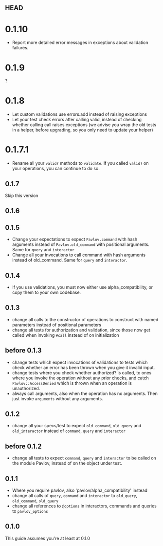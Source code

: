## HEAD

# 0.1.10

* Report more detailed error messages in exceptions about validation failures.

# 0.1.9

?

# 0.1.8

* Let custom validations use errors.add instead of raising exceptions
* Let your test check errors after calling valid, instead of checking whether calling call raises exceptions (we advise you wrap the old tests in a helper, before upgrading, so you only need to update your helper)

# 0.1.7.1

* Rename all your `valid?` methods to `validate`. If you called `valid?` on your operations, you can continue to do so.

## 0.1.7

Skip this version

## 0.1.6


## 0.1.5

* Change your expectations to expect `Pavlov.command` with hash arguments instead of `Pavlov.old_command` with positional arguments. Same for `query` and `interactor`
* Change all your invocations to call command with hash arguments instead of old_command. Same for `query` and `interactor`.

## 0.1.4

* If you use validations, you must now either use alpha_compatibility, or copy them to your own codebase.

## 0.1.3

* change all calls to the constructor of operations to construct with named parameters instead of positional parameters
* change all tests for authorization and validation, since those now get called when invoking `#call` instead of on initialization

## before 0.1.3

* change tests which expect invocations of validations to tests which check whether an error has been thrown when you give it invalid input.
* change tests where you check whether authorized? is called, to ones where you invoke the operation without any prior checks, and catch `Pavlov::AccessDenied` which is thrown when an operation is unauthorized.
* always call arguments, also when the operation has no arguments. Then just invoke `arguments` without any arguments.

## 0.1.2

* change all your specs/test to expect `old_command`, `old_query` and `old_interactor` instead of `command`, `query` and `interactor`

## before 0.1.2

* change all tests to expect `command`, `query` and `interactor` to be called on the module Pavlov, instead of on the object under test.

## 0.1.1

* Where you require pavlov, also 'pavlov/alpha_compatibility' instead
* change all calls of `query`, `command` and `interactor` to `old_query`, `old_command`, `old_query`
* change all references to `@options` in interactors, commands and queries to `pavlov_options`

## 0.1.0

This guide assumes you're at least at 0.1.0
